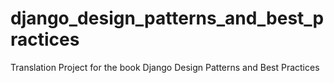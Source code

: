 # django_design_patterns_and_best_practices
Translation Project for the book Django Design Patterns and Best Practices
